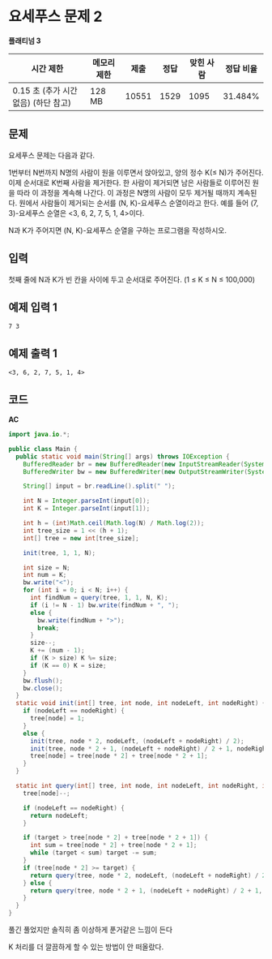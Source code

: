 # 요세푸스 문제 2

**플래티넘 3**

|시간 제한|	메모리 제한|	제출	|정답|	맞힌 사람|	정답 비율|
|---|---|---|---|---|---|
|0.15 초 (추가 시간 없음) (하단 참고)	|128 MB|	10551|	1529|	1095	|31.484%|

## 문제 

요세푸스 문제는 다음과 같다.

1번부터 N번까지 N명의 사람이 원을 이루면서 앉아있고, 양의 정수 K(≤ N)가 주어진다. 이제 순서대로 K번째 사람을 제거한다. 한 사람이 제거되면 남은 사람들로 이루어진 원을 따라 이 과정을 계속해 나간다. 이 과정은 N명의 사람이 모두 제거될 때까지 계속된다. 원에서 사람들이 제거되는 순서를 (N, K)-요세푸스 순열이라고 한다. 예를 들어 (7, 3)-요세푸스 순열은 <3, 6, 2, 7, 5, 1, 4>이다.

N과 K가 주어지면 (N, K)-요세푸스 순열을 구하는 프로그램을 작성하시오.

## 입력

첫째 줄에 N과 K가 빈 칸을 사이에 두고 순서대로 주어진다. (1 ≤ K ≤ N ≤ 100,000)

## 예제 입력 1

```
7 3
```

## 예제 출력 1

```
<3, 6, 2, 7, 5, 1, 4>
```

## 코드 

**AC**

```java
import java.io.*;

public class Main {
  public static void main(String[] args) throws IOException {
    BufferedReader br = new BufferedReader(new InputStreamReader(System.in));
    BufferedWriter bw = new BufferedWriter(new OutputStreamWriter(System.out));

    String[] input = br.readLine().split(" ");

    int N = Integer.parseInt(input[0]);
    int K = Integer.parseInt(input[1]);

    int h = (int)Math.ceil(Math.log(N) / Math.log(2));
    int tree_size = 1 << (h + 1);
    int[] tree = new int[tree_size];

    init(tree, 1, 1, N);

    int size = N;
    int num = K;
    bw.write("<");
    for (int i = 0; i < N; i++) {
      int findNum = query(tree, 1, 1, N, K);
      if (i != N - 1) bw.write(findNum + ", ");
      else {
        bw.write(findNum + ">");
        break;
      }
      size--;
      K += (num - 1);
      if (K > size) K %= size;
      if (K == 0) K = size;
    }
    bw.flush();
    bw.close();
  }
  static void init(int[] tree, int node, int nodeLeft, int nodeRight) {
    if (nodeLeft == nodeRight) {
      tree[node] = 1;
    }
    else {
      init(tree, node * 2, nodeLeft, (nodeLeft + nodeRight) / 2);
      init(tree, node * 2 + 1, (nodeLeft + nodeRight) / 2 + 1, nodeRight);
      tree[node] = tree[node * 2] + tree[node * 2 + 1];
    }
  }

  static int query(int[] tree, int node, int nodeLeft, int nodeRight, int target) {
    tree[node]--;

    if (nodeLeft == nodeRight) {
      return nodeLeft;
    }

    if (target > tree[node * 2] + tree[node * 2 + 1]) {
      int sum = tree[node * 2] + tree[node * 2 + 1];
      while (target < sum) target -= sum;
    }
    if (tree[node * 2] >= target) {
      return query(tree, node * 2, nodeLeft, (nodeLeft + nodeRight) / 2, target);
    } else {
      return query(tree, node * 2 + 1, (nodeLeft + nodeRight) / 2 + 1, nodeRight, target - tree[node * 2]);
    }
  }
}
```

풀긴 풀었지만 솔직히 좀 이상하게 푼거같은 느낌이 든다

K 처리를 더 깔끔하게 할 수 있는 방법이 안 떠올랐다.




